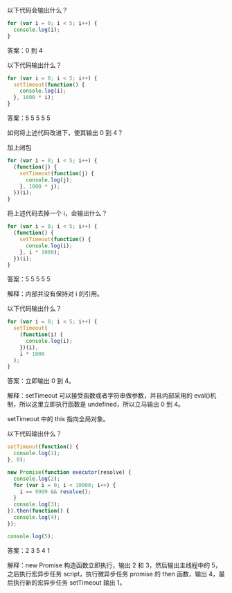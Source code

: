 以下代码会输出什么？

```javascript
for (var i = 0; i < 5; i++) {
  console.log(i);
}
```

答案：0 到 4

以下代码输出什么？

```javascript
for (var i = 0; i < 5; i++) {
  setTimeout(function() {
    console.log(i);
  }, 1000 * i);
}
```

答案：5 5 5 5 5

如何将上述代码改进下，使其输出 0 到 4？

加上闭包

```javascript
for (var i = 0; i < 5; i++) {
  (function(j) {
    setTimeout(function(j) {
      console.log(j);
    }, 1000 * j);
  })(i);
}
```

将上述代码去掉一个 i，会输出什么？

```javascript
for (var i = 0; i < 5; i++) {
  (function() {
    setTimeout(function() {
      console.log(i);
    }, i * 1000);
  })(i);
}
```

答案：5 5 5 5 5

解释：内部并没有保持对 i 的引用。

以下代码输出什么？

```javascript
for (var i = 0; i < 5; i++) {
  setTimeout(
    (function(i) {
      console.log(i);
    })(i),
    i * 1000
  );
}
```

答案：立即输出 0 到 4。

解释：setTimeout 可以接受函数或者字符串做参数，并且内部采用的 eval()机制，所以这里立即执行函数是 undefined，所以立马输出 0 到 4。

setTimeout 中的 this 指向全局对象。

以下代码输出什么？

```javascript
setTimeout(function() {
  console.log(1);
}, 0);

new Promise(function executor(resolve) {
  console.log(2);
  for (var i = 0; i < 10000; i++) {
    i == 9999 && resolve();
  }
  console.log(3);
}).then(function() {
  console.log(4);
});

console.log(5);
```

答案：2 3 5 4 1

解释：new Promise 构造函数立即执行，输出 2 和 3，然后输出主线程中的 5，之后执行宏异步任务 script，执行微异步任务 promise 的 then 函数，输出 4，最后执行新的宏异步任务 setTimeout 输出 1。
